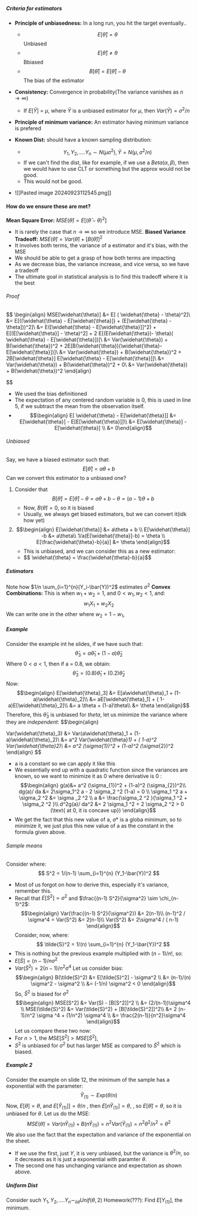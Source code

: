 ##### Criteria for estimators
- **Principle of unbiasedness:** In a long run, you hit the target eventually..
	- $$ E[\widehat{\theta}]=\theta$$ Unbiased
	- $$ E[\widehat{\theta}]\neq \theta$$ Bbiased
	- $$B[\widehat{\theta}] = E[\widehat{\theta}] - \theta$$ The bias of the estimator
 
- **Consistency:**  Convergence in probability(The variance vanishes as $n \rightarrow \infty$)
	- If $E[\bar{Y}]$ = $\mu$, where $\bar{Y}$ is a unbiased estimator for $\mu$, then $Var(\bar{Y})= \sigma ^2 /n$
- **Principle of minimum variance:** An estimator having minimum variance is prefered
- **Known Dist:** should have a known sampling distribution:
	- $$Y_1, Y_2,....Y_n \sim N(\mu \sigma^2), \bar{Y} = N(\mu, \sigma^2/n)$$
	- If we can't find the dist, like for example, if we use a $Beta(\alpha, \beta)$, then we would have to use CLT or something but the approx would not be good.
	- This would not be good.
- ![[Pasted image 20240923112545.png]]
#### How do we ensure these are met?
**Mean Square Error:** $MSE(\widehat{\theta}) = E[ ( \widehat{\theta} - \theta)^2]$
- It is rarely the case that $n \rightarrow \infty$ so we introduce MSE.
**Biased Variance Tradeoff:** $MSE(\widehat{\theta}) = Var(\widehat{\theta})+ [B(\widehat{\theta})]^2$
- It involves both terms, the variance of a estimator and it's bias, with the MSE
- We should be able to get a grasp of how both terms are impacting
- As we decrease bias, the variance increase, and vice versa, so we have a tradeoff
- The ultimate goal in statistical analysis is to find this tradeoff where it is the best
###### Proof
$$
\begin{align}
MSE[\widehat{\theta}] &= E[ ( \widehat{\theta} - \theta)^2]\\
&= E[((\widehat{\theta} - E[\widehat{\theta}]) + (E[\widehat{\theta} - \theta]))^2]\\
&= E([\widehat{\theta} - E[\widehat{\theta}]]^2) + E[(E[\widehat{\theta}] - \theta)^2] + 2 E[(E(\widehat{\theta})- \theta)( \widehat{\theta} - E[\widehat{\theta}])]\\
&= Var(\widehat{\theta}) + B(\widehat{\theta})^2 + 2E[B(\widehat{\theta})(\widehat{\theta}- E[\widehat{\theta}])]\\
&= Var(\widehat{\theta}) + B(\widehat{\theta})^2 + 2B[\widehat{\theta}] E[\widehat{\theta} - E[\widehat{\theta}]]\\
&= Var(\widehat{\theta}) + B(\widehat{\theta})^2 + 0\\
&= Var(\widehat{\theta}) + B(\widehat{\theta})^2
\end{align}



$$
- We used the bias definitioned
- The expectation of any centered random variable is 0, this is used in line 5, if we subtract the mean from the observation itself.
- $$\begin{align} E[ \widehat{\theta} - E[\widehat{\theta}]] &= E[\widehat{\theta}] - E[E[\widehat{\theta}]]\\ &=  E[\widehat{\theta}] - E[\widehat{\theta}] \\
&= 0\end{align}$$
###### Unbiased
Say, we have a biased estimator such that:
$$ E[ \widehat{\theta}] = a \theta + b$$
Can we convert this estimator to a unbiased one?
1. Consider that $$B[\widehat{\theta}] = E[\widehat{\theta}] - \theta = a\theta + b-\theta = (a-1)\theta + b$$
	- Now, $B(\widehat{\theta}) = 0$,  so it is biased
	- Usually, we always get biased estimators, but we can convert it(idk how yet)
2. $$\begin{align} 
	E[\widehat{\theta}] &= a\theta + b \\
	 E[\widehat{\theta}] -b &= a\theta\\
	 1/a(E[\widehat{\theta}]-b) = \theta \\
	 E[\frac{\widehat{\theta}-b}{a}] &= \theta
\end{align}$$
	- This is unbiased, and we can consider this as a new estimator:
	- $$ \widehat{\theta} = \frac(\widehat{\theta}-b}{a}$$
##### Estimators
Note how $1/n \sum_{i=1}^{n}(Y_i-\bar{Y})^2$ estimates $\sigma^2$ 
**Convex Combinations:** 
This is when $w_1 + w_2 = 1$, and $0<w_1,w_2<1$, and:
$$w_1 X_1 + w_2 X_2$$
We can write one in the other where $w_2 = 1- w_1$, 

##### Example
Consider the example int he slides, if we have such that:
$$\widehat{\theta}_3 = a \widehat{\theta}_1 + (1-a) \widehat{\theta}_2$$
Where $0<a<1$, then if a = 0.8, we obtain:
$$\widehat{\theta}_3 = (0.8) \widehat{\theta}_1 + (0.2) \widehat{\theta}_2$$
Now:
$$\begin{align} 
E[\widehat{\theta}_3] &= E[a\widehat{\theta}_1 + (1-a)\widehat{\theta}_2]\\
&= aE[\widehat{\theta}_1] + ( 1-a)E[\widehat{\theta}_2]\\
&= a \theta + (1-a)\theta\\
&= \theta
\end{align}$$
Therefore, this $\widehat{\theta}_3$ is unbiased for $theta$, let us minimize the variance where they are *independent*:
$$\begin{align}

Var(\widehat{\theta}_3) &= Var(a\widehat{\theta}_1 + (1-a)\widehat{\theta}_2)\\
&= a^2 Var(\widehat{\theta}_1) + ( 1-a)^2 Var(\widehat{\theta}_2)\\
&= a^2 (\sigma_{1})^2 + (1-a)^2 (\sigma_{2})^2
\end{align}
$$
- a is a constant so we can apply it like this
- We essentially end up with a quadratic function since the variances are known, so we want to minimize it as 0 where derivative is 0 :
$$\begin{align} 
g(a)&= a^2 (\sigma_{1})^2 + (1-a)^2 (\sigma_{2})^2\\
dg(a)/ da &= 2\sigma_1^2 a -  2 \sigma_2 ^2 (1-a) = 0 \\
\sigma_1 ^2 a + \sigma_2 ^2 &= \sigma _2 ^2 \\
a &= \frac{\sigma_2 ^2 }{\sigma_1 ^2 + \sigma_2 ^2 }\\
d^2g(a)/ da^2 &=  2 \sigma_1 ^2 + 2 \sigma_2 ^2 > 0 (\text{ at 0, it is concave up})
	\end{align}$$
- We get the fact that this new value of a, $a*$ is a globa minimum, so to minimize it, we just plus this new value of a as the constant in the formula given above.
###### Sample means
Consider where:
$$ S^2 = 1/(n-1) \sum_{i=1}^{n} (Y_1-\bar{Y})^2 $$
- Most of us forgot on how to derive this, especially it's variance, remember this.
- Recall that $E[S^2] = \sigma^2$ and $\frac{(n-1) S^2}{\sigma^2} \sim \chi_{n-1}^2$:
$$\begin{align} 
Var(\frac{(n-1) S^2}{\sigma^2}) &= 2(n-1)\\
(n-1)^2 / \sigma^4 = Var(S^2) &= 2(n-1)\\
Var(S^2) &= 2\sigma^4 / ( n-1)
\end{align}$$Consider, now, where:
$$ \tilde{S}^2 = 1/(n) \sum_{i=1}^{n} (Y_1-\bar{Y})^2 $$
- This is nothing but the previous example multiplied with $(n-1)/n$!, so:
- $E[\tilde{S}] = (n-1)/n \sigma^2$
- $Var(\tilde{S}^2) = 2 (n-1)/n^2 \sigma ^4$
Let us consider bias:
$$\begin{align} B(\tilde{S}^2) &= E[\tilde{S}^2] - \sigma^2 \\
&= (n-1)/(n) \sigma^2 - \sigma^2 \\
&= (-1/n) \sigma^2 < 0 \end{align}$$
So, $\tilde{S}^2$ is biased for $\sigma^2$
$$\begin{align} 
MSE[S^2] &= Var(S) - [B[S^2]]^2 \\
&= (2/(n-1))\sigma^4 \\
MSE(\tilde{S}^2) &= Var(\tilde{S}^2) + [B[\tilde{S}^2]]^2\\
&= 2 (n-1)/n^2 \sigma ^4 + (1/n^2) \sigma^4 \\
&= \frac{2(n-1)}{n^2}\sigma^4
\end{align}$$
Let us compare these two now:
- For $n>1$, the $MSE[S^2] > MSE[\tilde{S}^2]$,
- $S^2$ is unbiased for $\sigma^2$ but has larger MSE as compared to $\tilde{S}^2$ which is biased.
##### Example 2
Consider the example on slide 12, the minimum of the sample has a exponential with the parameter:
$$\hat{Y}_{(1)} \sim Exp(\theta/n)$$
Now, $E[\theta]=\theta$, and $E[\hat{Y}_{(1)}]] = \theta/n$ , then $E[n\hat{Y}_{(1)}] = \theta$, , so $E[\tilde{\theta}]=\theta$, so it is unbiased for $\theta$. Let us do the MSE:
$$MSE(\tilde{\theta}) = Var(n\hat{Y}_{(1)}) + B(n\hat{Y}_{(1)}) = n^2 Var(\hat{Y}_{(1)}) = n^2 \theta^2 / n ^2 = \theta^2$$
We also use the fact that the expectation and variance of the exponential on the sheet.
- If we use the first, just $Y$, it is very unbiased, but the variance is $\theta^2/n$, so it decreases as it is just a exponential with paramter $\theta$.
- The second one has unchanging variance and expectation as shown above.
##### Uniform Dist
Consider such $Y_1, Y_2, .... Y_n \sim_{iid} Unif(\theta, 2)$ 
Homework(???): Find $E[Y_{(1)}]$, the minimum.